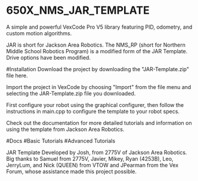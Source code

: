 # 650X_NMS_JAR_TEMPLATE

A simple and powerful VexCode Pro V5 library featuring PID, odometry, and custom motion algorithms. 

JAR is short for Jackson Area Robotics. The NMS_RP (short for Northern Middle School Robotics Program) is a modified form of the JAR Template. Drive options have been modified.

#Installation
Download the project by downloading the "JAR-Template.zip" file here.

Import the project in VexCode by choosing "Import" from the file menu and selecting the JAR-Template.zip file you downloaded.

First configure your robot using the graphical configurer, then follow the instructions in main.cpp to configure the template to your robot specs.

Check out the documentation for more detailed tutorials and information on using the template from Jackson Area Robotics.

#Docs
#Basic Tutorials
#Advanced Tutorials

JAR Template Developed by Josh, from 2775V of Jackson Area Robotics. Big thanks to Samuel from 2775V, Javier, Mikey, Ryan (4253B), Leo, JerryLum, and Nick (QUEEN) from VTOW and JPearman from the Vex Forum, whose assistance made this project possible.
